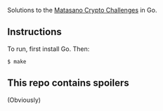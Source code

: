 Solutions to the [Matasano Crypto Challenges](http://cryptopals.com) in Go.

## Instructions

To run, first install Go. Then:

    $ make

## This repo contains spoilers

(Obviously)
